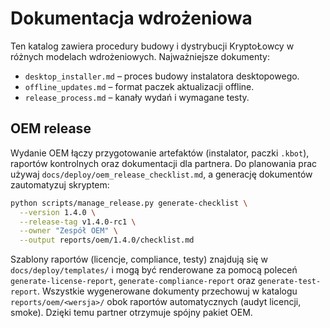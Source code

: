 # Dokumentacja wdrożeniowa

Ten katalog zawiera procedury budowy i dystrybucji KryptoŁowcy w różnych
modelach wdrożeniowych. Najważniejsze dokumenty:

- `desktop_installer.md` – proces budowy instalatora desktopowego.
- `offline_updates.md` – format paczek aktualizacji offline.
- `release_process.md` – kanały wydań i wymagane testy.

## OEM release

Wydanie OEM łączy przygotowanie artefaktów (instalator, paczki `.kbot`), raportów
kontrolnych oraz dokumentacji dla partnera. Do planowania prac używaj
`docs/deploy/oem_release_checklist.md`, a generację dokumentów zautomatyzuj
skryptem:

```bash
python scripts/manage_release.py generate-checklist \
  --version 1.4.0 \
  --release-tag v1.4.0-rc1 \
  --owner "Zespół OEM" \
  --output reports/oem/1.4.0/checklist.md
```

Szablony raportów (licencje, compliance, testy) znajdują się w
`docs/deploy/templates/` i mogą być renderowane za pomocą poleceń
`generate-license-report`, `generate-compliance-report` oraz
`generate-test-report`. Wszystkie wygenerowane dokumenty przechowuj w katalogu
`reports/oem/<wersja>/` obok raportów automatycznych (audyt licencji, smoke). Dzięki
temu partner otrzymuje spójny pakiet OEM.
